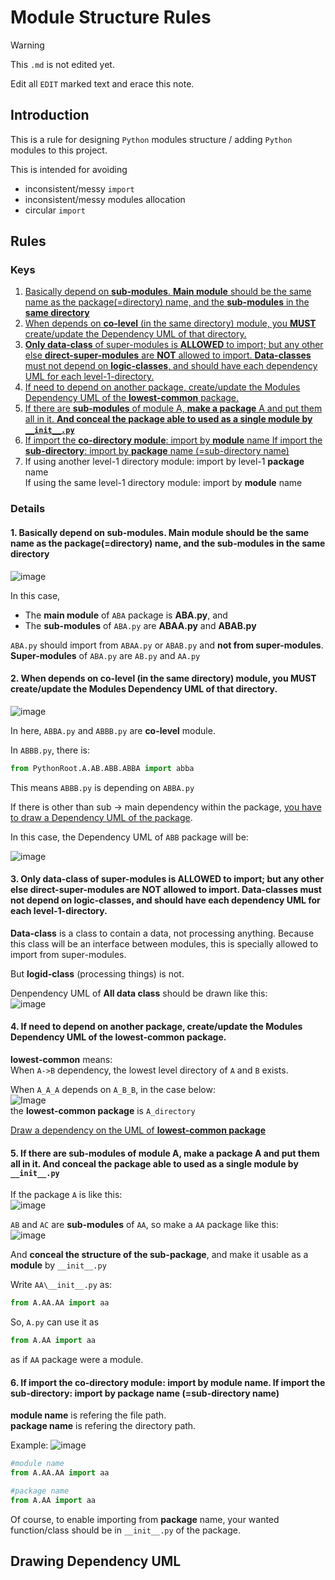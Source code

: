 # Module Structure Rules

> [!WARNING]
> This `.md` is not edited yet.
>
> Edit all `EDIT` marked text and erace this note.

## Introduction

This is a rule for designing `Python` modules structure / adding `Python` modules to this project.

This is intended for avoiding

- inconsistent/messy `import`
- inconsistent/messy modules allocation
- circular `import`

## Rules

### Keys

1. [Basically depend on **sub-modules**. **Main module** should be the same name as the package(=directory) name, and the **sub-modules** in the **same directory**](#1-basically-depend-on-sub-modules-main-module-should-be-the-same-name-as-the-packagedirectory-name-and-the-sub-modules-in-the-same-directory)
2. [When depends on **co-level** (in the same directory) module, you **MUST** create/update the Dependency UML of that directory.](#2-when-depends-on-co-level-in-the-same-directory-module-you-must-createupdate-the-modules-dependency-uml-of-that-directory)
3. [**Only data-class** of super-modules is **ALLOWED** to import; but any other else **direct-super-modules** are **NOT** allowed to import.
   **Data-classes** must not depend on **logic-classes**, and should have each dependency UML for each level-1-directory.](#3-only-data-class-direct-super-module-is-allowed-to-import-but-any-other-else-direct-super-modules-are-not-allowed-to-import-data-classes-must-not-depend-on-logic-classes-and-should-have-each-dependency-uml-for-each-level-1-directory)
4. [If need to depend on another package, create/update the Modules Dependency UML of the **lowest-common** package.](#4-if-need-to-depend-on-another-package-createupdate-the-modules-dependency-uml-of-the-lowest-common-package)
5. [If there are **sub-modules** of module A, **make a package** A and put them all in it. **And conceal the package able to used as a single module by `__init__.py`**](#5-if-there-are-sub-modules-of-module-a-make-a-package-a-and-put-them-all-in-it-and-conceal-the-package-able-to-used-as-a-single-module-by-__init__py)
6. [If import the **co-directory module**: import by **module** name
   If import the **sub-directory**: import by **package** name (=sub-directory name)](#6-if-import-the-co-directory-module-import-by-module-name-if-import-the-sub-directory-import-by-package-name-sub-directory-name)
7. If using another level-1 directory module: import by level-1 **package** name  
   If using the same level-1 directory module: import by **module** name

### Details

#### 1. Basically depend on **sub-modules**. **Main module** should be the same name as the package(=directory) name, and the **sub-modules** in the **same directory**

![image](https://github.com/konbraphat51/module_rule/assets/101827492/60e9ca70-6e8c-4e29-9c35-455a7dfcea85)

In this case,

- The **main module** of `ABA` package is **ABA.py**, and
- The **sub-modules** of `ABA.py` are **ABAA.py** and **ABAB.py**

`ABA.py` should import from `ABAA.py` or `ABAB.py` and **not from super-modules**.  
**Super-modules** of `ABA.py` are `AB.py` and `AA.py`

#### 2. When depends on **co-level** (in the same directory) module, you **MUST** create/update the Modules Dependency UML of that directory.

![image](https://github.com/konbraphat51/module_rule/assets/101827492/5c06ed97-eba3-41af-82cd-d350e5e221c2)

In here, `ABBA.py` and `ABBB.py` are **co-level** module.

In `ABBB.py`, there is:

```python
from PythonRoot.A.AB.ABB.ABBA import abba
```

This means `ABBB.py` is depending on `ABBA.py`

If there is other than sub -> main dependency within the package, [you have to draw a Dependency UML of the package](#drawing-dependency-uml).

In this case, the Dependency UML of `ABB` package will be:

![image](https://github.com/konbraphat51/module_rule/assets/101827492/43a23278-f0d9-4406-a4e0-85f5e09cd692)

#### 3. **Only data-class** of super-modules is **ALLOWED** to import; but any other else **direct-super-modules** are **NOT** allowed to import. **Data-classes** must not depend on **logic-classes**, and should have each dependency UML for each level-1-directory.

**Data-class** is a class to contain a data, not processing anything. Because this class will be an interface between modules, this is specially allowed to import from super-modules.

But **logid-class** (processing things) is not.

Denpendency UML of **All data class** should be drawn like this:  
![image](https://github.com/konbraphat51/module_rule/assets/101827492/efb16ffc-9bf8-4ede-80ab-854133cd3611)

#### 4. If need to depend on another package, create/update the Modules Dependency UML of the **lowest-common** package.

**lowest-common** means:  
 When `A->B` dependency, the lowest level directory of `A` and `B` exists.

When `A_A_A` depends on `A_B_B`, in the case below:  
![Image](https://user-images.githubusercontent.com/101827492/285468378-8136fd12-3065-419e-93cc-8a2729a641b8.png)  
the **lowest-common package** is `A_directory`

[Draw a dependency on the UML of **lowest-common package**](#drawing-dependency-uml)

#### 5. If there are **sub-modules** of module A, **make a package** A and put them all in it. **And conceal the package able to used as a single module by `__init__.py`**

If the package `A` is like this:  
![image](https://github.com/konbraphat51/module_rule/assets/101827492/136e7d9f-6b09-41f5-876b-d451dbaf3bee)

`AB` and `AC` are **sub-modules** of `AA`, so make a `AA` package like this:  
![image](https://github.com/konbraphat51/module_rule/assets/101827492/4421c74a-4ca2-4810-b1b6-fd1b8c5a4cdd)

And **conceal the structure of the sub-package**, and make it usable as a **module** by `__init__.py`

Write `AA\__init__.py` as:

```python
from A.AA.AA import aa
```

So, `A.py` can use it as

```python
from A.AA import aa
```

as if `AA` package were a module.

#### 6. If import the **co-directory module**: import by **module** name. If import the **sub-directory**: import by **package** name (=sub-directory name)

**module name** is refering the file path.  
**package name** is refering the directory path.

Example:
![image](https://github.com/konbraphat51/module_rule/assets/101827492/4421c74a-4ca2-4810-b1b6-fd1b8c5a4cdd)

```python
#module name
from A.AA.AA import aa

#package name
from A.AA import aa
```

Of course, to enable importing from **package** name, your wanted function/class should be in `__init__.py` of the package.

## Drawing Dependency UML
